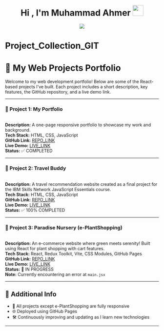 <h1 align="center"><b>Hi , I'm Muhammad Ahmer </b><img src="https://media.giphy.com/media/hvRJCLFzcasrR4ia7z/giphy.gif" width="35"></h1>
<!--  -->
<p align="center">
  <a href="https://github.com/DenverCoder1/readme-typing-svg"><img src="https://readme-typing-svg.herokuapp.com?font=Time+New+Roman&amp;color=cyan&amp;size=25&amp;center=true&amp;vCenter=true&amp;width=600&amp;height=100&amp;lines=Assalamu+O+Alaikum+Warahmatullah..♥++;Undergraduate,;Computer+Science+Student,;IT+Support+Specialist,;Cybersecurity+Analyst/Enthusiast,;Love+to+learn+new+stuffs..&lt;3"></a>

# Project_Collection_GIT

# 🌱 My Web Projects Portfolio

Welcome to my web development portfolio! Below are some of the React-based projects I've built. Each project includes a short description, key features, the GitHub repository, and a live demo link.

---


### 📌 Project 1: **My Portfolio**
<br><b>Description:</b> A one-page responsive portfolio to showcase my work and background.<br>
<b>Tech Stack:</b> HTML, CSS, JavaScript<br>
<b>GitHub Link:</b> <a href="https://github.com/Ahmer-kun/myportfolio/">REPO_LINK</a><br>
<b>Live Demo:</b> <a href="https://ahmer-kun.github.io/myportfolio/">LIVE_LINK</a><br>
<b>Status:</b> ✅ COMPLETED

---

### 📌 Project 2: **Travel Buddy**
<br><b>Description:</b> A travel recommendation website created as a final project for the IBM Skills Network JavaScript Essentials course.<br>
<b>Tech Stack:</b> HTML, CSS, JavaScript<br>
<b>GitHub Link:</b> <a href="https://github.com/Ahmer-kun/Final-project-for-Travel-Recommendation">REPO_LINK</a><br>
<b>Live Demo:</b> <a href="https://ahmer-kun.github.io/Final-project-for-Travel-Recommendation/">LIVE_LINK</a><br>
<b>Status:</b> ✅ 100% COMPLETED

---

### 📌 Project 3: **Paradise Nursery (e-PlantShopping)**
<br><b>Description:</b> An e-commerce website where green meets serenity! Built using React for plant shopping with cart features.<br>
<b>Tech Stack:</b> React, Redux Toolkit, Vite, CSS Modules, GitHub Pages<br>
<b>GitHub Link:</b> <a href="https://github.com/Ahmer-kun/REACT-e-plantShopping">REPO_LINK</a><br>
<b>Live Demo:</b> <a href="https://ahmer-kun.github.io/REACT-e-plantShopping/">LIVE_LINK</a><br>
<b>Status:</b> 🚧 IN PROGRESS<br>
<b>Note:</b> Currently encountering an error at `main.jsx`

---

## 🔗 Additional Info

- 💼 All projects except e-PlantShopping are fully responsive
- 🌐 Deployed using GitHub Pages
- 🛠️ Continuously improving and updating as I learn new technologies

---
